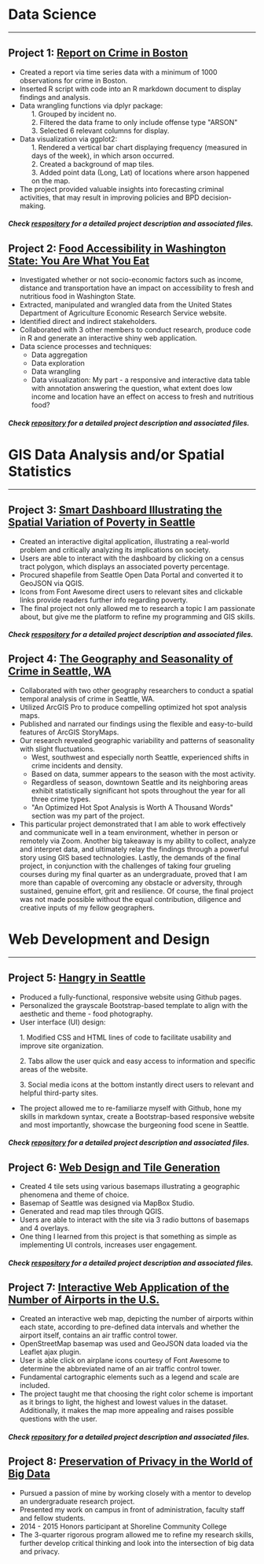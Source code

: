 # Data Science
***

## Project 1: **[Report on Crime in Boston](https://richdait.github.io/Extra-Credit---Crime-in-Boston/)**
* Created a report via time series data with a minimum of 1000 observations for crime in Boston.
* Inserted R script with code into an R markdown document to display findings and analysis.
* Data wrangling functions via dplyr package:
  <ul> 1. Grouped by incident no. </ul>
  <ul> 2. Filtered the data frame to only include offense type "ARSON" </ul>
  <ul> 3. Selected 6 relevant columns for display. </ul>
* Data visualization via ggplot2:
  <ul> 1. Rendered a vertical bar chart displaying frequency (measured in days of the week), in which arson occurred. </ul>
  <ul> 2. Created a background of map tiles.</ul>
  <ul> 3. Added point data (Long, Lat) of locations where arson happened on the map.</ul>
* The project provided valuable insights into forecasting criminal activities, that may result in improving policies and BPD decision-making.

##### Check [respository](https://github.com/richdait/Extra-Credit---Crime-in-Boston) for a detailed project description and associated files.

## Project 2: **[Food Accessibility in Washington State: You Are What You Eat](https://richiea7uwinfo.shinyapps.io/Food_Accessibility/)**
* Investigated whether or not socio-economic factors such as income, distance and transportation have an impact on accessibility to fresh and nutritious food in Washington State.
* Extracted, manipulated and wrangled data from the United States Department of Agriculture Economic Research Service website.
* Identified direct and indirect stakeholders.
* Collaborated with 3 other members to conduct research, produce code in R and generate an interactive shiny web application.
* Data science processes and techniques:
  <ul><li>Data aggregation</li></ul>
  <ul><li>Data exploration</li></ul>
  <ul><li>Data wrangling</li></ul>
  <ul><li>Data visualization: My part - a responsive and interactive data table with annotation answering the question, what extent does low income and location have an effect on access to fresh and nutritious food?</li></ul>

##### Check [repository](https://github.com/richdait/INFO-201-Final-Project) for a detailed project description and associated files.

# GIS Data Analysis and/or Spatial Statistics
***

## Project 3: **[Smart Dashboard Illustrating the Spatial Variation of Poverty in Seattle](https://richdait.github.io/Final_Project_Poverty/poverty)**
* Created an interactive digital application, illustrating a real-world problem and critically analyzing its implications on society.
* Users are able to interact with the dashboard by clicking on a census tract polygon, which displays an associated poverty percentage.
* Procured shapefile from Seattle Open Data Portal and converted it to GeoJSON via QGIS.
* Icons from Font Awesome direct users to relevant sites and clickable links provide readers further info regarding poverty.
* The final project not only allowed me to research a topic I am passionate about, but give me the platform to refine my programming and GIS skills.

##### Check [respository](https://github.com/richdait/Final_Project_Poverty) for a detailed project description and associated files.

## Project 4: **[The Geography and Seasonality of Crime in Seattle, WA](https://arcg.is/H0DL5)**
* Collaborated with two other geography researchers to conduct a spatial temporal analysis of crime in Seattle, WA.
* Utilized ArcGIS Pro to produce compelling optimized hot spot analysis maps.
* Published and narrated our findings using the flexible and easy-to-build features of ArcGIS StoryMaps.
* Our research revealed geographic variability and patterns of seasonality with slight fluctuations.
  <ul><li>West, southwest and especially north Seattle, experienced shifts in crime incidents and density.</li></ul>
  <ul><li>Based on data, summer appears to the season with the most activity.</li></ul>
  <ul><li>Regardless of season, downtown Seattle and its neighboring areas exhibit statistically significant hot spots throughout the year for all three crime types.</li></ul>
  <ul><li>"An Optimized Hot Spot Analysis is Worth A Thousand Words" section was my part of the project.</li></ul>
* This particular project demonstrated that I am able to work effectively and communicate well in a team environment, whether in person or remotely via Zoom. Another big takeaway is my ability to collect, analyze and interpret data, and ultimately relay the findings through a powerful story using GIS based technologies. Lastly, the demands of the final project, in conjunction with the challenges of taking four grueling courses during my final quarter as an undergraduate, proved that I am more than capable of overcoming any obstacle or adversity, through sustained, genuine effort, grit and resilience. Of course, the final project was not made possible without the equal contribution, diligence and creative inputs of my fellow geographers.


# Web Development and Design
***
## Project 5: **[Hangry in Seattle](https://richdait.github.io/)**
* Produced a fully-functional, responsive website using Github pages.
* Personalized the grayscale Bootstrap-based template to align with the aesthetic and theme - food photography.
* User interface (UI) design:
<ul> 1. Modified CSS and HTML lines of code to facilitate usability and improve site organization. </ul>
<ul> 2. Tabs allow the user quick and easy access to information and specific areas of the website. </ul>
<ul> 3. Social media icons at the bottom instantly direct users to relevant and helpful third-party sites. </ul>

* The project allowed me to re-familiarze myself with Github, hone my skills in markdown syntax, create a Bootstrap-based responsive website and most importantly, showcase the burgeoning food scene in Seattle.

##### Check [repository](https://github.com/richdait/richdait.github.io) for a detailed project description and associated files.

## Project 6: **[Web Design and Tile Generation](https://richdait.github.io/Socioeconomic_Index_and_Seahawks_Tile_Sets/index.html)**
* Created 4 tile sets using various basemaps illustrating a geographic phenomena and theme of choice.
* Basemap of Seattle was designed via MapBox Studio.
* Generated and read map tiles through QGIS.
* Users are able to interact with the site via 3 radio buttons of basemaps and 4 overlays.
* One thing I learned from this project is that something as simple as implementing UI controls, increases user engagement.
##### Check [respository](https://github.com/richdait/Socioeconomic_Index_and_Seahawks_Tile_Sets) for a detailed project description and associated files.

## Project 7: **[Interactive Web Application of the Number of Airports in the U.S.](https://richdait.github.io/lab4_WebMapApp/)**
* Created an interactive web map, depicting the number of airports within each state, according to pre-defined data intervals and whether the airport itself, contains an air traffic control tower.
* OpenStreetMap basemap was used and GeoJSON data loaded via the Leaflet ajax plugin.
* User is able click on airplane icons courtesy of Font Awesome to determine the abbreviated name of an air traffic control tower. 
* Fundamental cartographic elements such as a legend and scale are included.
* The project taught me that choosing the right color scheme is important as it brings to light, the highest and lowest values in the dataset. Additionally, it makes the map more appealing and raises possible questions with the user.

##### Check [repository](https://github.com/richdait/lab4_WebMapApp) for a detailed project description and associated files.

## Project 8: **[Preservation of Privacy in the World of Big Data](https://www.youtube.com/watch?v=S07sP91-2F8)**
* Pursued a passion of mine by working closely with a mentor to develop an undergraduate research project.
* Presented my work on campus in front of administration, faculty staff and fellow students.
* 2014 - 2015 Honors participant at Shoreline Community College
* The 3-quarter rigorous program allowed me to refine my research skills, further develop critical thinking and look into the intersection of big data and privacy.
